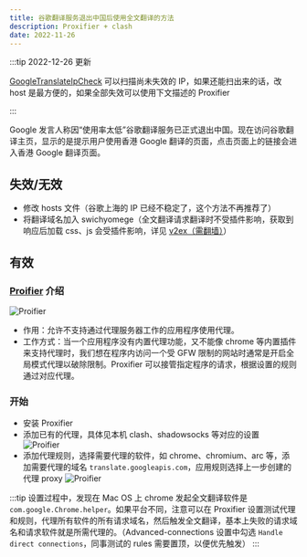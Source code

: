 ```yaml
---
title: 谷歌翻译服务退出中国后使用全文翻译的方法
description: Proxifier + clash
date: 2022-11-26
---
```


:::tip 2022-12-26 更新

[GoogleTranslateIpCheck](https://github.com/Ponderfly/GoogleTranslateIpCheck) 可以扫描尚未失效的 IP，如果还能扫出来的话，改 host 是最方便的，如果全部失效可以使用下文描述的 Proxifier

:::

Google 发言人称因“使用率太低”谷歌翻译服务已正式退出中国。现在访问谷歌翻译主页，显示的是提示用户使用香港 Google 翻译的页面，点击页面上的链接会进入香港 Google 翻译页面。

## 失效/无效

- 修改 hosts 文件（谷歌上海的 IP 已经不稳定了，这个方法不再推荐了）
- 将翻译域名加入 swichyomege（全文翻译请求翻译时不受插件影响，获取到响应后加载 css、js 会受插件影响，详见 [v2ex（需翻墙）](https://www.v2ex.com/t/889119)）

## 有效

### [Proifier](https://www.proxifier.com/) 介绍

![Proifier](https://cdn.alomerry.com/blog/assets/img/posts/proxifier.png)

- 作用：允许不支持通过代理服务器工作的应用程序使用代理。
- 工作方式：当一个应用程序没有内置代理功能，又不能像 chrome 等内置插件来支持代理时，我们想在程序内访问一个受 GFW 限制的网站时通常是开启全局模式代理以破除限制。Proxifier 可以接管指定程序的请求，根据设置的规则通过对应代理。

### 开始

- 安装 Proxifier
- 添加已有的代理，具体见本机 clash、shadowsocks 等对应的设置
  ![Proifier](https://cdn.alomerry.com/blog/assets/img/posts/proxifier_proxies.png)
- 添加代理规则，选择需要代理的软件，如 chrome、chromium、arc 等，添加需要代理的域名 `translate.googleapis.com`，应用规则选择上一步创建的代理 proxy
  ![Proifier](https://cdn.alomerry.com/blog/assets/img/posts/proxifier_rules.png)

:::tip
设置过程中，发现在 Mac OS 上 chrome 发起全文翻译软件是 `com.google.Chrome.helper`。如果平台不同，注意可以在 Proxifier 设置测试代理和规则，代理所有软件的所有请求域名，然后触发全文翻译，基本上失败的请求域名和请求软件就是所需代理的。（Advanced-connections 设置中勾选 `Handle direct connections`，同事测试的 rules 需要置顶，以便优先触发）
:::

